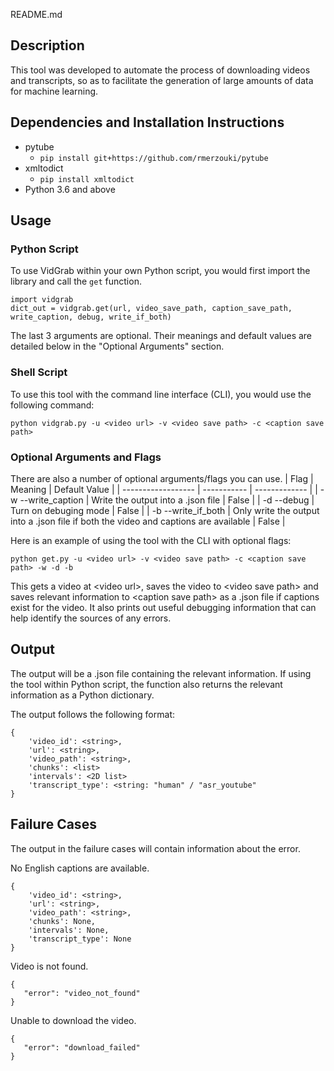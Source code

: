 README.md

## Description
This tool was developed to automate the process of downloading videos and transcripts, so as to facilitate the generation of large amounts of data for machine learning.

## Dependencies and Installation Instructions

* pytube
    * `pip install git+https://github.com/rmerzouki/pytube`
* xmltodict
    * `pip install xmltodict`
* Python 3.6 and above

## Usage

### Python Script
To use VidGrab within your own Python script, you would first import the library and call the `get` function.
~~~
import vidgrab
dict_out = vidgrab.get(url, video_save_path, caption_save_path, write_caption, debug, write_if_both)
~~~
The last 3 arguments are optional. Their meanings and default values are detailed below in the "Optional Arguments" section.

### Shell Script
To use this tool with the command line interface (CLI), you would use the following command:
```
python vidgrab.py -u <video url> -v <video save path> -c <caption save path>
```
### Optional Arguments and Flags
There are also a number of optional arguments/flags you can use.
| Flag               | Meaning     | Default Value |
| ------------------ | ----------- | ------------- |
| -w --write_caption | Write the output into a .json file  | False |
| -d --debug         | Turn on debuging mode  | False |
| -b --write_if_both | Only write the output into a .json file if both the video and captions are available | False |

Here is an example of using the tool with the CLI with optional flags:
```
python get.py -u <video url> -v <video save path> -c <caption save path> -w -d -b
```
This gets a video at \<video url\>, saves the video to \<video save path\> and saves relevant information to \<caption save path\> as a .json file if captions exist for the video. It also prints out useful debugging information that can help identify the sources of any errors.

## Output
The output will be a .json file containing the relevant information. If using the tool within Python script, the function also returns the relevant information as a Python dictionary.

The output follows the following format:
~~~~
{
    'video_id': <string>,
    'url': <string>,
    'video_path': <string>,
    'chunks': <list>
    'intervals': <2D list>
    'transcript_type': <string: "human" / "asr_youtube"
}
~~~~

## Failure Cases
The output in the failure cases will contain information about the error.

No English captions are available.
~~~~
{
    'video_id': <string>,
    'url': <string>,
    'video_path': <string>,
    'chunks': None,
    'intervals': None,
    'transcript_type': None
}
~~~~

Video is not found.
~~~~
{
   "error": "video_not_found"
}
~~~~

Unable to download the video.
~~~~
{
   "error": "download_failed"
}
~~~~
